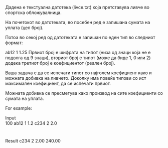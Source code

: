 Дадена е текстуална датотека (livce.txt) која претставува ливче во спортска обложувалница.

На почетокот во датотеката, во посебен ред е запишана сумата на уплата (цел број).

Потоа во секој ред од датотеката е запишан по еден тип во следниот формат:

ab12 1 1.25
Првиот број е шифрата на типот (низа од знаци која не е подолга од 9 знаци), вториот број е типот (може да биде 1, 0 или 2) додека третиот број е коефициентот (реален број).

Ваша задача е да се испечати типот со најголем коефициент како и можната добивка на ливчето. Доколку има повеќе типови со ист максимален коефициент, да се испечати првиот.

Можната добивка се пресметува како производ на сите коефициенти со сумата на уплата.

For example:

Input	
100
ab12 1 1.2
c234 2 2.0
#

Result
c234 2 2.00
240.00